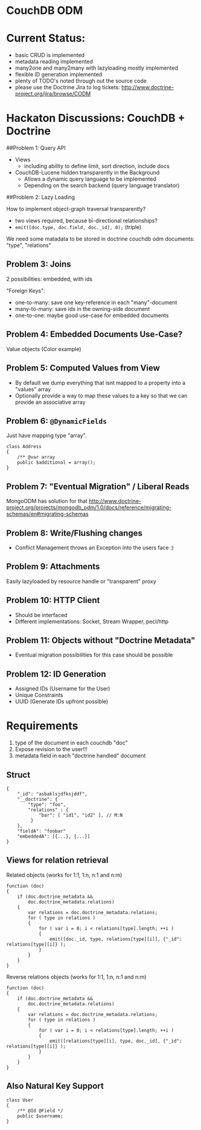 # CouchDB ODM

# Current Status:

* basic CRUD is implemented
* metadata reading implemented
* many2one and many2many with lazyloading mostly implemented
* flexible ID generation implemented
* plenty of TODO's noted through out the source code
* please use the Doctrine Jira to log tickets: http://www.doctrine-project.org/jira/browse/CODM

# Hackaton Discussions: CouchDB + Doctrine

##Problem 1: Query API

* Views
    * including ability to define limit, sort direction, include docs
* CouchDB-Lucene hidden transparently in the Background
    * Allows a dynamic query language to be implemented
    * Depending on the search backend (query language translator)

##Problem 2: Lazy Loading

How to implement object-graph traversal transparently?

* two views required, because bi-directional relationships?
* `emit([doc.type, doc.field, doc._id], 0);` (triple)

We need some matadata to be stored in doctrine couchdb odm documents: "type", "relations"

## Problem 3: Joins

2 possibilities: embedded, with ids

"Foreign Keys":

* one-to-many: save one key-reference in each "many"-document
* many-to-many: save ids in the owning-side document
* one-to-one: maybe good use-case for embedded documents

## Problem 4: Embedded Documents Use-Case?

Value objects (Color example)

## Problem 5: Computed Values from View

* By default we dump everything that isnt mapped to a property into a "values" array
* Optionally provide a way to map these values to a key so that we can provide an associative array

## Problem 6: `@DynamicFields`

Just have mapping type "array".

    class Address
    {
        /** @var array
        public $additional = array();
    }

## Problem 7: "Eventual Migration" / Liberal Reads

MongoODM has solution for that
http://www.doctrine-project.org/projects/mongodb_odm/1.0/docs/reference/migrating-schemas/en#migrating-schemas

## Problem 8: Write/Flushing changes

* Conflict Management throws an Exception into the users face :)

## Problem 9: Attachments

Easily lazyloaded by resource handle or "transparent" proxy

## Problem 10: HTTP Client

* Should be interfaced
* Different implementations: Socket, Stream Wrapper, pecl/http

## Problem 11: Objects without "Doctrine Metadata"

* Eventual migration possibilities for this case should be possible

## Problem 12: ID Generation

* Assigned IDs (Username for the User)
* Unique Constraints
* UUID (Generate IDs upfront possible)

# Requirements

1. type of the document in each couchdb "doc"
2. Expose revision to the user!!!
3. metadata field in each "doctrine handled" document

## Struct

    {
        "_id": "asbaklsjdfksjddf",
        "__doctrine": {
            "type": "foo",
            "relations" : {
                "bar": [ "id1", "id2" ], // M:N
             }
        },
        "fieldA": "foobar"
        "embeddedA": [{...}, {...}]
    }

## Views for relation retrieval

Related objects (works for 1:1, 1:n, n:1 and n:m)

	function (doc)
	{
		if (doc.doctrine_metadata &&
			doc.doctrine_metadata.relations)
		{
			var relations = doc.doctrine_metadata.relations;
			for ( type in relations )
			{
				for ( var i = 0; i < relations[type].length; ++i )
				{
					emit([doc._id, type, relations[type][i]], {"_id": relations[type][i]} );
				}
			}
		}
	}

Reverse relations objects (works for 1:1, 1:n, n:1 and n:m)

	function (doc)
	{
		if (doc.doctrine_metadata &&
			doc.doctrine_metadata.relations)
		{
			var relations = doc.doctrine_metadata.relations;
			for ( type in relations )
			{
				for ( var i = 0; i < relations[type].length; ++i )
				{
					emit([relations[type][i], type, doc._id], {"_id": relations[type][i]} );
				}
			}
		}
	}

## Also Natural Key Support
    class User
    {
        /** @Id @Field */
        public $username;
    }
